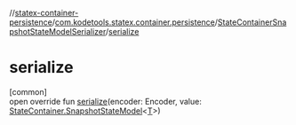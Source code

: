 //[statex-container-persistence](../../../index.md)/[com.kodetools.statex.container.persistence](../index.md)/[StateContainerSnapshotStateModelSerializer](index.md)/[serialize](serialize.md)

# serialize

[common]\
open override fun [serialize](serialize.md)(encoder: Encoder, value: [StateContainer.SnapshotStateModel](../../../../statex-container/statex-container/com.kodetools.statex.container/-state-container/-snapshot-state-model/index.md)&lt;[T](index.md)&gt;)
